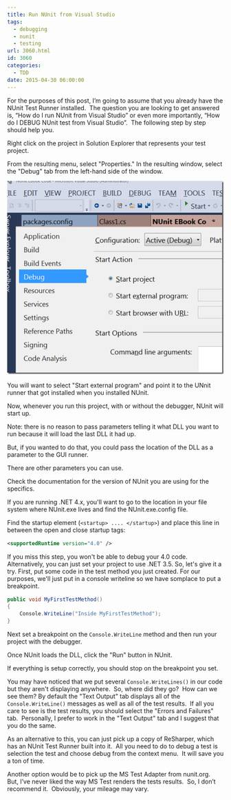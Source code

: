 ```yaml
---
title: Run NUnit from Visual Studio
tags:
  - debugging
  - nunit
  - testing
url: 3060.html
id: 3060
categories:
  - TDD
date: 2015-04-30 06:00:00
---
```


For the purposes of this post, I’m going to assume that you already have the NUnit Test Runner installed.  The question you are looking to get answered is, “How do I run NUnit from Visual Studio” or even more importantly, “How do I DEBUG NUnit test from Visual Studio”.  The following step by step should help you.

Right click on the project in Solution Explorer that represents your test project.

From the resulting menu, select "Properties." In the resulting window, select the "Debug" tab from the left-hand side of the window.

![Properties_Debug](/uploads/2015/04/Properties_Debug.png "Properties_Debug")

You will want to select "Start external program" and point it to the UNnit runner that got installed when you installed NUnit.

Now, whenever you run this project, with or without the debugger, NUnit will start up.

Note: there is no reason to pass parameters telling it what DLL you want to run because it will load the last DLL it had up.

But, if you wanted to do that, you could pass the location of the DLL as a parameter to the GUI runner.

There are other parameters you can use.

<!-- more -->

Check the documentation for the version of NUnit you are using for the specifics.

If you are running .NET 4.x, you'll want to go to the location in your file system where NUnit.exe lives and find the NUnit.exe.config file.

Find the startup element (`<startup> .... </startup>`) and place this line in between the open and close startup tags:

``` xml
<supportedRuntime version="4.0" />
```

If you miss this step, you won't be able to debug your 4.0 code. Alternatively, you can just set your project to use .NET 3.5. So, let's give it a try. First, put some code in the test method you just created. For our purposes, we'll just put in a console writeline so we have somplace to put a breakpoint.

``` csharp
public void MyFirstTestMethod()
{
    Console.WriteLine("Inside MyFirstTestMethod");
}
```

Next set a breakpoint on the `Console.WriteLine` method and then run your project with the debugger.

Once NUnit loads the DLL, click the "Run" button in NUnit.

If everything is setup correctly, you should stop on the breakpoint you set.

You may have noticed that we put several `Console.WriteLines()` in our code but they aren't displaying anywhere.  So, where did they go?  How can we see them? By default the "Text Output" tab displays all of the `Console.WriteLine()` messages as well as all of the test results.  If all you care to see is the test results, you should select the "Errors and Failures" tab.  Personally, I prefer to work in the "Text Output" tab and I suggest that you do the same.

As an alternative to this, you can just pick up a copy of ReSharper, which has an NUnit Test Runner built into it.  All you need to do to debug a test is selection the test and choose debug from the context menu.  It will save you a ton of time.

Another option would be to pick up the MS Test Adapter from nunit.org.  But, I’ve never liked the way MS Test renders the tests results.  So, I don’t recommend it.  Obviously, your mileage may vary.
